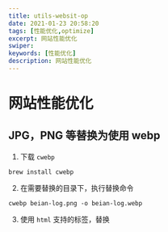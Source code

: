 ```yaml
---
title: utils-websit-op
date: 2021-01-23 20:58:20
tags: [性能优化,optimize]
excerpt: 网站性能优化
swiper:
keywords: [性能优化]
description: 网站性能优化
---
```


# 网站性能优化

## JPG，PNG 等替换为使用 webp

1. 下载 `cwebp`

```shell script
brew install cwebp
```

2. 在需要替换的目录下，执行替换命令

```shell script
cwebp beian-log.png -o beian-log.webp
```

3. 使用 `html` 支持的标签，替换


